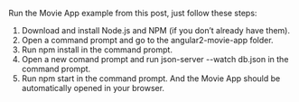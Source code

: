 Run the Movie App example from this post, just follow these steps:

1. Download and install Node.js and NPM (if you don’t already have them).
2. Open a command prompt and go to the angular2-movie-app folder.
3. Run npm install in the command prompt.
4. Open a new comand prompt and run json-server --watch db.json in the command prompt.
5. Run npm start in the command prompt.
And the Movie App should be automatically opened in your browser.